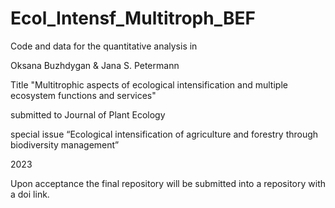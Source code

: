 # Ecol_Intensf_Multitroph_BEF

Code and data for the quantitative analysis in 
	
Oksana Buzhdygan & Jana S. Petermann	

Title "Multitrophic aspects of ecological intensification and multiple ecosystem functions and services"

submitted to Journal of Plant Ecology

special issue “Ecological intensification of agriculture and forestry through biodiversity management”

2023

Upon acceptance the final repository will be submitted into a repository with a doi link.